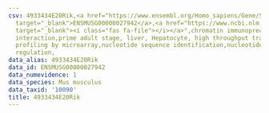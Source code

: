 ```yaml
---
csv: 4933434E20Rik,<a href="https://www.ensembl.org/Homo_sapiens/Gene/Summary?db=core;g=ENSMUSG00000027942"
  target="_blank">ENSMUSG00000027942</a>,<a href="https://www.ncbi.nlm.nih.gov/pubmed/23834426"
  target="_blank"><i class="fas fa-file"></i></a>",chromatin immunoprecipitation assay,direct
  interaction,prime adult stage, liver, Hepatocyte, high throughput transcription
  profiling by microarray,nucleotide sequence identification,nucleotide sequence identification,transcriptional
  regulation,
data_alias: 4933434E20Rik
data_id: ENSMUSG00000027942
data_numevidence: 1
data_species: Mus musculus
data_taxid: '10090'
title: 4933434E20Rik
---
```

